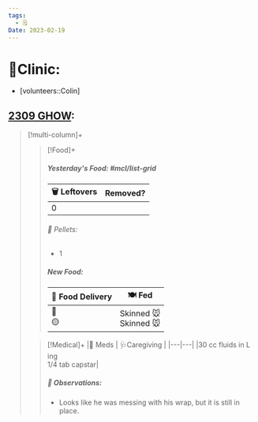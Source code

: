 ```yaml
---
tags:
  - 🗒️
Date: 2023-02-19
---
```


# 🏥Clinic:
- [volunteers::Colin]

## [2309 GHOW](../RARE%20Birds/2309%20GHOW.md):
> [!multi-column]+
>
>> [!Food]+
>> ##### Yesterday's Food: #mcl/list-grid
>> |🗑️ Leftovers| Removed?
>> |---|---|
>>|0|
>>
>>###### 💩 Pellets:
>>- 1
>>
>> ##### New Food:
>> |🚚 Food Delivery| 🍽️ Fed|
>> |---|---|
>>|🫱<br>🟡|Skinned 🐭<br>Skinned 🐭
>
>> [!Medical]+
>> |💊 Meds | 🩺Caregiving |
>> |---|---|
>> |30 cc fluids in L ing<br>1/4 tab capstar|
>>
>> ##### 🔭 Observations:
>> - Looks like he was messing with his wrap, but it is still in place.

